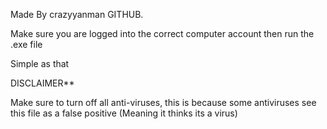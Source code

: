 Made By crazyyanman GITHUB.

Make sure you are logged into the correct computer account then run the .exe file

Simple as that

DISCLAIMER**

Make sure to turn off all anti-viruses, this is because some antiviruses see this file as a false positive (Meaning it thinks its a virus)
